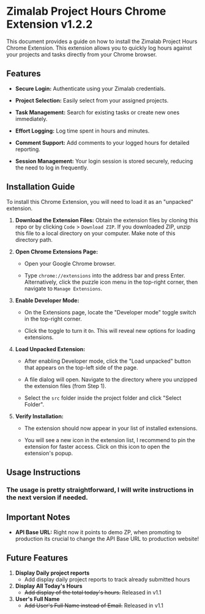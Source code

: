 # Zimalab Project Hours Chrome Extension v1.2.2

This document provides a guide on how to install the Zimalab Project Hours Chrome Extension. This extension allows you to quickly log hours against your projects and tasks directly from your Chrome browser.

## Features

* **Secure Login:** Authenticate using your Zimalab credentials.

* **Project Selection:** Easily select from your assigned projects.

* **Task Management:** Search for existing tasks or create new ones immediately.

* **Effort Logging:** Log time spent in hours and minutes.

* **Comment Support:** Add comments to your logged hours for detailed reporting.

* **Session Management:** Your login session is stored securely, reducing the need to log in frequently.

## Installation Guide

To install this Chrome Extension, you will need to load it as an "unpacked" extension.

1.  **Download the Extension Files:** Obtain the extension files by cloning this repo or by clicking `Code` > `Download ZIP`. If you downloaded ZIP, unzip this file to a local directory on your computer. Make note of this directory path.

2.  **Open Chrome Extensions Page:**

    * Open your Google Chrome browser.

    * Type `chrome://extensions` into the address bar and press Enter. Alternatively, click the puzzle icon menu in the top-right corner, then navigate to `Manage Extensions`.

3.  **Enable Developer Mode:**

    * On the Extensions page, locate the "Developer mode" toggle switch in the top-right corner.

    * Click the toggle to turn it `On`. This will reveal new options for loading extensions.

4.  **Load Unpacked Extension:**

    * After enabling Developer mode, click the "Load unpacked" button that appears on the top-left side of the page.

    * A file dialog will open. Navigate to the directory where you unzipped the extension files (from Step 1).

    * Select the `src` folder inside the project folder and click "Select Folder".

5.  **Verify Installation:**

    * The extension should now appear in your list of installed extensions.

    * You will see a new icon in the extension list, I recommend to pin the extension for faster access. Click on this icon to open the extension's popup.

## Usage Instructions

### The usage is pretty straightforward, I will write instructions in the next version if needed.

## Important Notes

* **API Base URL:** Right now it points to demo ZP, when promoting to production its crucial to change the API Base URL to production website!

## Future Features

1. **Display Daily project reports**
    * Add display daily project reports to track already submitted hours
2. **Display All Today's Hours**
    * <s> Add display of the total today's hours.</s> Released in v1.1
3. **User's Full Name**
    * <s> Add User's Full Name instead of Email.</s> Released in v1.1